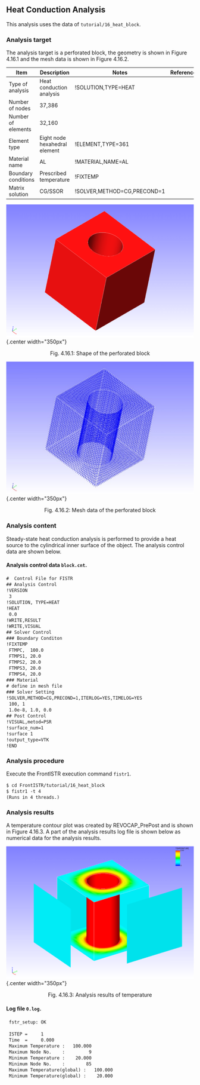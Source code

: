 ## Heat Conduction Analysis

This analysis uses the data of `tutorial/16_heat_block`.

### Analysis target

The analysis target is a perforated block, the geometry is shown in Figure 4.16.1 and the mesh data is shown in Figure 4.16.2.

 | Item              | Description                 | Notes                     | Reference |
 |-------------------|-----------------------------|---------------------------|-----------|
 |Type of analysis   |Heat conduction analysis     |!SOLUTION,TYPE=HEAT        |           |
 |Number of nodes    |37,386                       |                           |           |
 |Number of elements |32,160                       |                           |           |
 |Element type       |Eight node hexahedral element|!ELEMENT,TYPE=361          |           |
 |Material name      |AL                           |!MATERIAL,NAME=AL          |           |
 |Boundary conditions|Prescribed temperature       |!FIXTEMP                   |           |
 |Matrix solution    |CG/SSOR                      |!SOLVER,METHOD=CG,PRECOND=1|           |

![Shape of the perforated block](./media/tutorial16_01.png){.center width="350px"}
<div style="text-align: center;">
Fig. 4.16.1: Shape of the perforated block
</div>

![Mesh data of the perforated block](./media/tutorial16_02.png){.center width="350px"}
<div style="text-align: center;">
Fig. 4.16.2: Mesh data of the perforated block
</div>

### Analysis content

Steady-state heat conduction analysis is performed to provide a heat source to the cylindrical inner surface of the object. The analysis control data are shown below.

#### Analysis control data `block.cnt`.

```
#  Control File for FISTR
## Analysis Control
!VERSION
 3
!SOLUTION, TYPE=HEAT
!HEAT
 0.0
!WRITE,RESULT
!WRITE,VISUAL
## Solver Control
### Boundary Conditon
!FIXTEMP
 FTMPC,  100.0
 FTMPS1, 20.0
 FTMPS2, 20.0
 FTMPS3, 20.0
 FTMPS4, 20.0
### Material
# define in mesh file
### Solver Setting
!SOLVER,METHOD=CG,PRECOND=1,ITERLOG=YES,TIMELOG=YES
 100, 1
 1.0e-8, 1.0, 0.0
## Post Control
!VISUAL,metod=PSR
!surface_num=1
!surface 1
!output_type=VTK
!END
```

### Analysis procedure

Execute the FrontISTR execution command `fistr1`.

```
$ cd FrontISTR/tutorial/16_heat_block
$ fistr1 -t 4
(Runs in 4 threads.)
```

### Analysis results

A temperature contour plot was created by REVOCAP_PrePost and is shown in Figure 4.16.3. A part of the analysis results log file is shown below as numerical data for the analysis results.


![Analysis results of temperature](./media/tutorial16_03.png){.center width="350px"}
<div style="text-align: center;">
Fig. 4.16.3: Analysis results of temperature
</div>

#### Log file `0.log`.

```
 fstr_setup: OK

 ISTEP =     1
 Time  =     0.000
 Maximum Temperature :   100.000
 Maximum Node No.    :         9
 Minimum Temperature :    20.000
 Minimum Node No.    :        85
 Maximum Temperature(global) :   100.000
 Minimum Temperature(global) :    20.000
```


